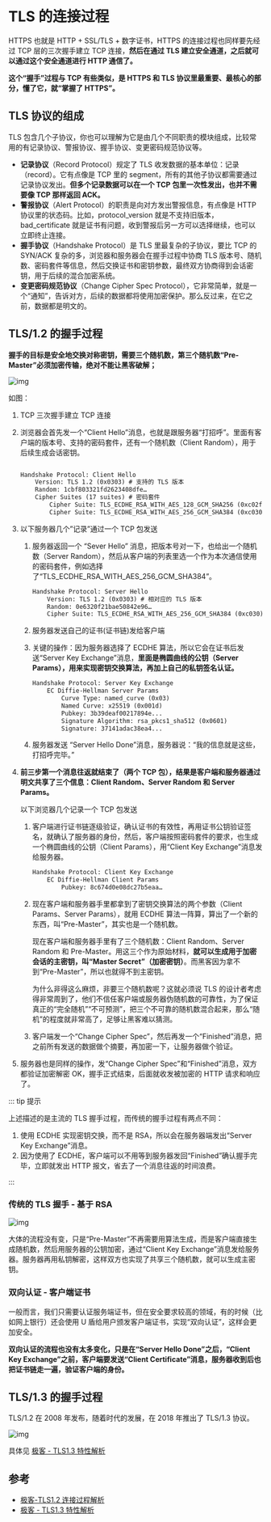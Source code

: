 # TLS 的连接过程

HTTPS 也就是 HTTP + SSL/TLS + 数字证书，HTTPS 的连接过程也同样要先经过 TCP 层的三次握手建立 TCP 连接，**然后在通过 TLS 建立安全通道，之后就可以通过这个安全通道进行 HTTP 通信了。**

**这个“握手”过程与 TCP 有些类似，是 HTTPS 和 TLS 协议里最重要、最核心的部分，懂了它，就“掌握了 HTTPS”。**

## TLS 协议的组成

TLS 包含几个子协议，你也可以理解为它是由几个不同职责的模块组成，比较常用的有记录协议、警报协议、握手协议、变更密码规范协议等。

- **记录协议**（Record Protocol）规定了 TLS 收发数据的基本单位：记录（record）。它有点像是 TCP 里的 segment，所有的其他子协议都需要通过记录协议发出。**但多个记录数据可以在一个 TCP 包里一次性发出，也并不需要像 TCP 那样返回 ACK。**
- **警报协议**（Alert Protocol）的职责是向对方发出警报信息，有点像是 HTTP 协议里的状态码。比如，protocol_version 就是不支持旧版本，bad_certificate 就是证书有问题，收到警报后另一方可以选择继续，也可以立即终止连接。
- **握手协议**（Handshake Protocol）是 TLS 里最复杂的子协议，要比 TCP 的 SYN/ACK 复杂的多，浏览器和服务器会在握手过程中协商 TLS 版本号、随机数、密码套件等信息，然后交换证书和密钥参数，最终双方协商得到会话密钥，用于后续的混合加密系统。
- **变更密码规范协议**（Change Cipher Spec Protocol），它非常简单，就是一个“通知”，告诉对方，后续的数据都将使用加密保护。那么反过来，在它之前，数据都是明文的。

## TLS/1.2 的握手过程

**握手的目标是安全地交换对称密钥，需要三个随机数，第三个随机数“Pre-Master”必须加密传输，绝对不能让黑客破解；**

![img](/img/18.png)

如图：

1. TCP 三次握手建立 TCP 连接

2. 浏览器会首先发一个“Client Hello”消息，也就是跟服务器“打招呼”。里面有客户端的版本号、支持的密码套件，还有一个随机数（Client Random），用于后续生成会话密钥。

   ```tex

   Handshake Protocol: Client Hello
       Version: TLS 1.2 (0x0303) # 支持的 TLS 版本
       Random: 1cbf803321fd2623408dfe…
       Cipher Suites (17 suites) # 密码套件
           Cipher Suite: TLS_ECDHE_RSA_WITH_AES_128_GCM_SHA256 (0xc02f)
           Cipher Suite: TLS_ECDHE_RSA_WITH_AES_256_GCM_SHA384 (0xc030)
   ```

3. 以下服务器几个”记录”通过一个 TCP 包发送

   1. 服务器返回一个 “Sever Hello” 消息，把版本号对一下，也给出一个随机数（Server Random），然后从客户端的列表里选一个作为本次通信使用的密码套件，例如选择了“TLS_ECDHE_RSA_WITH_AES_256_GCM_SHA384”。

      ```tex
      Handshake Protocol: Server Hello
          Version: TLS 1.2 (0x0303) # 相对应的 TLS 版本
          Random: 0e6320f21bae50842e96…
          Cipher Suite: TLS_ECDHE_RSA_WITH_AES_256_GCM_SHA384 (0xc030) # 从可选密码套件中选择一个
      ```

   2. 服务器发送自己的证书(证书链)发给客户端

   3. 关键的操作：因为服务器选择了 ECDHE 算法，所以它会在证书后发送“Server Key Exchange”消息，**里面是椭圆曲线的公钥（Server Params），用来实现密钥交换算法，再加上自己的私钥签名认证。**

      ```tex
      Handshake Protocol: Server Key Exchange
          EC Diffie-Hellman Server Params
              Curve Type: named_curve (0x03)
              Named Curve: x25519 (0x001d)
              Pubkey: 3b39deaf00217894e...
              Signature Algorithm: rsa_pkcs1_sha512 (0x0601)
              Signature: 37141adac38ea4...
      ```

   4. 服务器发送 “Server Hello Done”消息，服务器说：“我的信息就是这些，打招呼完毕。”

4. **前三步第一个消息往返就结束了（两个 TCP 包），结果是客户端和服务器通过明文共享了三个信息：Client Random、Server Random 和 Server Params。**

   以下浏览器几个记录一个 TCP 包发送

   1. 客户端进行证书链逐级验证，确认证书的有效性，再用证书公钥验证签名，就确认了服务器的身份，然后，客户端按照密码套件的要求，也生成一个椭圆曲线的公钥（Client Params），用“Client Key Exchange”消息发给服务器。

      ```tex
      Handshake Protocol: Client Key Exchange
          EC Diffie-Hellman Client Params
              Pubkey: 8c674d0e08dc27b5eaa…
      ```

   2. 现在客户端和服务器手里都拿到了密钥交换算法的两个参数（Client Params、Server Params），就用 ECDHE 算法一阵算，算出了一个新的东西，叫“Pre-Master”，其实也是一个随机数。

      现在客户端和服务器手里有了三个随机数：Client Random、Server Random 和 Pre-Master。用这三个作为原始材料，**就可以生成用于加密会话的主密钥，叫“Master Secret”（加密密钥）**。而黑客因为拿不到“Pre-Master”，所以也就得不到主密钥。

      为什么非得这么麻烦，非要三个随机数呢？这就必须说 TLS 的设计者考虑得非常周到了，他们不信任客户端或服务器伪随机数的可靠性，为了保证真正的“完全随机”“不可预测”，把三个不可靠的随机数混合起来，那么“随机”的程度就非常高了，足够让黑客难以猜测。

   3. 客户端发一个“Change Cipher Spec”，然后再发一个“Finished”消息，把之前所有发送的数据做个摘要，再加密一下，让服务器做个验证。

5. 服务器也是同样的操作，发“Change Cipher Spec”和“Finished”消息，双方都验证加密解密 OK，握手正式结束，后面就收发被加密的 HTTP 请求和响应了。

::: tip 提示

上述描述的是主流的 TLS 握手过程，而传统的握手过程有两点不同：

1. 使用 ECDHE 实现密钥交换，而不是 RSA，所以会在服务器端发出“Server Key Exchange”消息。
2. 因为使用了 ECDHE，客户端可以不用等到服务器发回“Finished”确认握手完毕，立即就发出 HTTP 报文，省去了一个消息往返的时间浪费。

:::

### 传统的 TLS 握手 - 基于 RSA

![img](/img/19.png)

大体的流程没有变，只是“Pre-Master”不再需要用算法生成，而是客户端直接生成随机数，然后用服务器的公钥加密，通过“Client Key Exchange”消息发给服务器。服务器再用私钥解密，这样双方也实现了共享三个随机数，就可以生成主密钥。

### 双向认证 - 客户端证书

一般而言，我们只需要认证服务端证书，但在安全要求较高的领域，有的时候（比如网上银行）还会使用 U 盾给用户颁发客户端证书，实现“双向认证”，这样会更加安全。

**双向认证的流程也没有太多变化，只是在“Server Hello Done”之后，“Client Key Exchange”之前，客户端要发送“Client Certificate”消息，服务器收到后也把证书链走一遍，验证客户端的身份。**

## TLS/1.3 的握手过程

TLS/1.2 在 2008 年发布，随着时代的发展，在 2018 年推出了 TLS/1.3 协议。

![img](/img/313.jpg)

具体见 [极客 - TLS1.3 特性解析](https://time.geekbang.org/column/article/110718)

## 参考

- [极客-TLS1.2 连接过程解析](https://time.geekbang.org/column/article/110354)
- [极客 - TLS1.3 特性解析](https://time.geekbang.org/column/article/110718)
